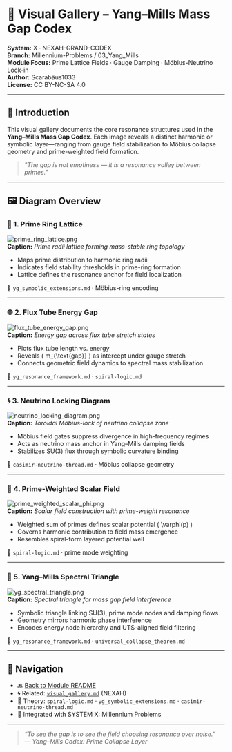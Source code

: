 # 🎨 Visual Gallery – Yang–Mills Mass Gap Codex

**System:** X · NEXAH-GRAND-CODEX  
**Branch:** Millennium-Problems / 03_Yang_Mills  
**Module Focus:** Prime Lattice Fields · Gauge Damping · Möbius-Neutrino Lock-in  
**Author:** Scarabäus1033  
**License:** CC BY-NC-SA 4.0  

---

## 📘 Introduction

This visual gallery documents the core resonance structures used in the **Yang–Mills Mass Gap Codex**. Each image reveals a distinct harmonic or symbolic layer—ranging from gauge field stabilization to Möbius collapse geometry and prime-weighted field formation.

> *"The gap is not emptiness — it is a resonance valley between primes."*

---

## 🖼️ Diagram Overview

### 🧿 1. Prime Ring Lattice

![prime_ring_lattice.png](./visuals/prime_ring_lattice.png)  
**Caption:** *Prime radii lattice forming mass-stable ring topology*

- Maps prime distribution to harmonic ring radii  
- Indicates field stability thresholds in prime-ring formation  
- Lattice defines the resonance anchor for field localization  

🔗 `yg_symbolic_extensions.md` · Möbius-ring encoding

---

### 🌐 2. Flux Tube Energy Gap

![flux_tube_energy_gap.png](./visuals/flux_tube_energy_gap.png)  
**Caption:** *Energy gap across flux tube stretch states*

- Plots flux tube length vs. energy  
- Reveals \( m_{\text{gap}} \) as intercept under gauge stretch  
- Connects geometric field dynamics to spectral mass stabilization  

🔗 `yg_resonance_framework.md` · `spiral-logic.md`

---

### 🌀 3. Neutrino Locking Diagram

![neutrino_locking_diagram.png](./visuals/neutrino_locking_diagram.png)  
**Caption:** *Toroidal Möbius-lock of neutrino collapse zone*

- Möbius field gates suppress divergence in high-frequency regimes  
- Acts as neutrino mass anchor in Yang–Mills damping fields  
- Stabilizes SU(3) flux through symbolic curvature binding  

🔗 `casimir-neutrino-thread.md` · Möbius collapse geometry

---

### 🔢 4. Prime-Weighted Scalar Field

![prime_weighted_scalar_phi.png](./visuals/prime_weighted_scalar_phi.png)  
**Caption:** *Scalar field construction with prime-weight resonance*

- Weighted sum of primes defines scalar potential \( \varphi(p) \)  
- Governs harmonic contribution to field mass emergence  
- Resembles spiral-form layered potential well  

🔗 `spiral-logic.md` · prime mode weighting

---

### 🔺 5. Yang–Mills Spectral Triangle

![yg_spectral_triangle.png](./visuals/yg_spectral_triangle.png)  
**Caption:** *Spectral triangle for mass gap field interference*

- Symbolic triangle linking SU(3), prime mode nodes and damping flows  
- Geometry mirrors harmonic phase interference  
- Encodes energy node hierarchy and UTS-aligned field filtering  

🔗 `yg_resonance_framework.md` · `universal_collapse_theorem.md`

---

## 🔗 Navigation

- 🔙 [Back to Module README](./README.md)  
- 🌀 Related: [`visual_gallery.md`](../../../GRAND-CODEX/visual_gallery.md) (NEXAH)  
- 📘 Theory: `spiral-logic.md` · `yg_symbolic_extensions.md` · `casimir-neutrino-thread.md`  
- 📎 Integrated with SYSTEM X: Millennium Problems

---

> *“To see the gap is to see the field choosing resonance over noise.”*  
> — *Yang–Mills Codex: Prime Collapse Layer*
